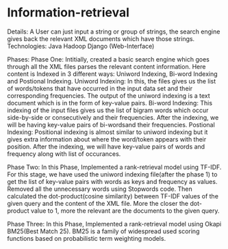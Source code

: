 # Information-retrieval
Details:
A User can just input a string or group of strings, the search engine gives back the relevant XML documents which have those strings.
Technologies:
Java
Hadoop
Django (Web-Interface)

Phases:
Phase One: Intitially, created a basic search engine which goes through all the XML files parses the relevant content information. Here content is Indexed in 3 different ways: Uniword Indexing, Bi-word Indexing and Postional Indexing.
Uniword Indexing: In this, the files gives us the list of words/tokens that have occurred in the input data set and their corresponding frequencies. The output of the uniword indexing is a text document which is in the form of key-value pairs.
Bi-word Indexing: This indexing of the input files gives us the list of bigram words which occur side-by-side or consecutively and their frequencies. After the indexing, we will be having key-value pairs of bi-wordsand their frequencies.
Postional Indexing: Positional indexing is almost similar to uniword indexing but it gives extra information about where the word/token appears with their position. After the indexing, we will have key-value pairs of words and frequency along with list of occurances.

Phase Two: In this Phase, Implemented a rank-retrieval model using TF-IDF. For this stage, we have used the uniword indexing file(after the phase 1) to get the list of key-value pairs with words as keys and frequency as values. Removed all the unnecessary words using Stopwords code. Then calculated the dot-product(cosine similarity) between TF-IDF values of the given query and the content of the XML file. More the closer the dot-product value to 1, more the relevant are the documents to the given query.

Phase Three: In this Phase, Implemented a rank-retrieval model using Okapi BM25(Best Match 25). BM25 is a family of widespread used scoring functions based on probabilistic term weighting models.
